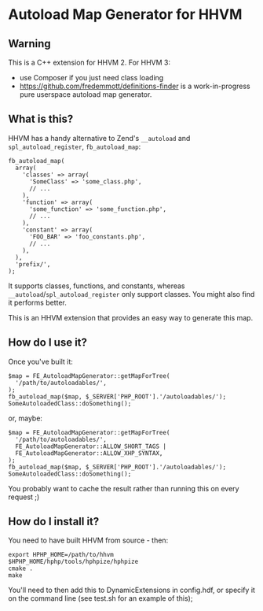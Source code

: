 Autoload Map Generator for HHVM
===============================

Warning
-------

This is a C++ extension for HHVM 2. For HHVM 3:
 - use Composer if you just need class loading
 - https://github.com/fredemmott/definitions-finder is a work-in-progress pure userspace autoload map generator.

What is this?
-------------

HHVM has a handy alternative to Zend's `__autoload` and `spl_autoload_register`,
`fb_autoload_map`:

    fb_autoload_map(
      array(
        'classes' => array(
          'SomeClass' => 'some_class.php',
          // ...
        ),
        'function' => array(
          'some_function' => 'some_function.php',
          // ...
        ),
        'constant' => array(
          'FOO_BAR' => 'foo_constants.php',
          // ...
        ),
      ),
      'prefix/',
    );

It supports classes, functions, and constants, whereas
`__autoload`/`spl_autoload_register` only support classes. You might also
find it performs better.

This is an HHVM extension that provides an easy way to generate this map.

How do I use it?
----------------

Once you've built it:

    $map = FE_AutoloadMapGenerator::getMapForTree(
      '/path/to/autoloadables/',
    );
    fb_autoload_map($map, $_SERVER['PHP_ROOT'].'/autoloadables/');
    SomeAutoloadedClass::doSomething();

or, maybe:

    $map = FE_AutoloadMapGenerator::getMapForTree(
      '/path/to/autoloadables/',
      FE_AutoloadMapGenerator::ALLOW_SHORT_TAGS |
      FE_AutoloadMapGenerator::ALLOW_XHP_SYNTAX,
    );
    fb_autoload_map($map, $_SERVER['PHP_ROOT'].'/autoloadables/');
    SomeAutoloadedClass::doSomething();

You probably want to cache the result rather than running this on every request ;)

How do I install it?
--------------------

You need to have built HHVM from source - then:

    export HPHP_HOME=/path/to/hhvm
    $HPHP_HOME/hphp/tools/hphpize/hphpize
    cmake .
    make

You'll need to then add this to DynamicExtensions in config.hdf, or specify
it on the command line (see test.sh for an example of this);
